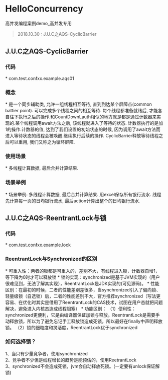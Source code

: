 # HelloConcurrency
高并发编程案例demo_高并发专用<br>
> 2018.10.30 : J.U.C之AQS-CyclicBarrier


<h2 id = "">J.U.C之AQS-CyclicBarrier</h2>
<h3 id = "代码">代码</h3> 
* com.test.confxx.example.aqs01
<h3 id = "概念">概念</h3> 
* 是一个同步辅助类, 允许一组线程相互等待, 直到到达某个屏障点(common battier point). 可以完成多个线程之间的相互等待. 每个线程都准备就绪后, 才能各自往下执行之后的操作.和CountDownLauth相似的地方就是都是通过计数器来实现的.某个线程调用await方法之后, 该线程就进入了等待的状态. 计数器执行的是加1的操作.计数器的值, 达到了我们设置的初始状态的时候, 因为调用了await方法而进入等待状态的线程会被唤醒.继续执行后续的操作. CyclicBarrier释放等待线程之后可以重用, 我们又称之为循环屏障.
<h3 id = "使用场景">使用场景</h3> 
* 多线程计算数据, 最后合并计算结果. 
<h3 id = "场景举例">场景举例</h3> 
* 场景举例:  多线程计算数据, 最后合并计算结果. 用excel保存所有银行流水. 线程先计算每一页的日均银行流水, 最后action计算出整个的日均银行流水. 

<h2 id = "">J.U.C之AQS-ReentrantLock与锁</h2>

<h3 id = "代码">代码</h3> 
* com.test.confxx.example.lock

<h3 id = "概念">ReentrantLock与Synchronized的区别</h3> 
* 可重入性：两者的锁都是可重入的，差别不大，有线程进入锁，计数器自增1，等下降为0时才可以释放锁
* 锁的实现：synchronized是基于JVM实现的（用户很难见到，无法了解其实现），ReentrantLock是JDK实现的(可见源码)。
* 性能区别：在最初的时候，二者的性能差别差很多，当synchronized引入了偏向锁、轻量级锁（自选锁）后，二者的性能差别不大，官方推荐synchronized（写法更容易、在优化时其实是借用了ReentrantLock的CAS技术，试图在用户态就把问题解决，避免进入内核态造成线程阻塞）
* 功能区别： 
 （1）便利性：synchronized更便利，它是由编译器保证加锁与释放。ReentrantLock是需要手动释放锁，所以为了避免忘记手工释放锁造成死锁，所以最好在finally中声明释放锁。 
 （2）锁的细粒度和灵活度，ReentrantLock优于synchronized
<h3 id = "如何选择锁？">如何选择锁？</h3> 
  1、当只有少量竞争者，使用synchronized <br>
  2、竞争者不少但是线程增长的趋势是能预估的，使用ReetrantLock <br>
  3、synchronized不会造成死锁，jvm会自动释放死锁。(一定要有unlock保证解锁)<br>
  